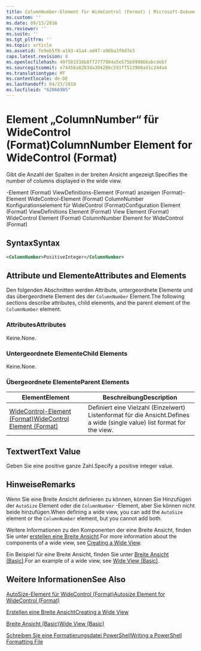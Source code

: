 ```yaml
---
title: ColumnNumber-Element für WideControl (Format) | Microsoft-Dokumentation
ms.custom: ''
ms.date: 09/13/2016
ms.reviewer: ''
ms.suite: ''
ms.tgt_pltfrm: ''
ms.topic: article
ms.assetid: fe9eb5f9-a193-41a4-ad47-a96ba3f8d7e3
caps.latest.revision: 8
ms.openlocfilehash: 49f501538b8f72777984a5e575b999866abcdebf
ms.sourcegitcommit: e7445ba8203da304286c591ff513900ad1c244a4
ms.translationtype: MT
ms.contentlocale: de-DE
ms.lasthandoff: 04/23/2019
ms.locfileid: "62066905"
---
```

# <a name="columnnumber-element-for-widecontrol-format"></a><span data-ttu-id="31e18-102">Element „ColumnNumber“ für WideControl (Format)</span><span class="sxs-lookup"><span data-stu-id="31e18-102">ColumnNumber Element for WideControl (Format)</span></span>

<span data-ttu-id="31e18-103">Gibt die Anzahl der Spalten in der breiten Ansicht angezeigt.</span><span class="sxs-lookup"><span data-stu-id="31e18-103">Specifies the number of columns displayed in the wide view.</span></span>

<span data-ttu-id="31e18-104">-Element (Format) ViewDefinitions-Element (Format) anzeigen (Format)-Element WideControl-Element (Format) ColumnNumber Konfigurationselement für WideControl (Format)</span><span class="sxs-lookup"><span data-stu-id="31e18-104">Configuration Element (Format) ViewDefinitions Element (Format) View Element (Format) WideControl Element (Format) ColumnNumber Element for WideControl (Format)</span></span>

## <a name="syntax"></a><span data-ttu-id="31e18-105">Syntax</span><span class="sxs-lookup"><span data-stu-id="31e18-105">Syntax</span></span>

```xml
<ColumnNumber>PositiveInteger</ColumnNumber>
```

## <a name="attributes-and-elements"></a><span data-ttu-id="31e18-106">Attribute und Elemente</span><span class="sxs-lookup"><span data-stu-id="31e18-106">Attributes and Elements</span></span>

<span data-ttu-id="31e18-107">Den folgenden Abschnitten werden Attribute, untergeordnete Elemente und das übergeordnete Element des der `ColumnNumber` Element.</span><span class="sxs-lookup"><span data-stu-id="31e18-107">The following sections describe attributes, child elements, and the parent element of the `ColumnNumber` element.</span></span>

### <a name="attributes"></a><span data-ttu-id="31e18-108">Attributes</span><span class="sxs-lookup"><span data-stu-id="31e18-108">Attributes</span></span>

<span data-ttu-id="31e18-109">Keine.</span><span class="sxs-lookup"><span data-stu-id="31e18-109">None.</span></span>

### <a name="child-elements"></a><span data-ttu-id="31e18-110">Untergeordnete Elemente</span><span class="sxs-lookup"><span data-stu-id="31e18-110">Child Elements</span></span>

<span data-ttu-id="31e18-111">Keine.</span><span class="sxs-lookup"><span data-stu-id="31e18-111">None.</span></span>

### <a name="parent-elements"></a><span data-ttu-id="31e18-112">Übergeordnete Elemente</span><span class="sxs-lookup"><span data-stu-id="31e18-112">Parent Elements</span></span>

|<span data-ttu-id="31e18-113">Element</span><span class="sxs-lookup"><span data-stu-id="31e18-113">Element</span></span>|<span data-ttu-id="31e18-114">Beschreibung</span><span class="sxs-lookup"><span data-stu-id="31e18-114">Description</span></span>|
|-------------|-----------------|
|[<span data-ttu-id="31e18-115">WideControl-Element (Format)</span><span class="sxs-lookup"><span data-stu-id="31e18-115">WideControl Element (Format)</span></span>](./widecontrol-element-format.md)|<span data-ttu-id="31e18-116">Definiert eine Vielzahl (Einzelwert) Listenformat für die Ansicht.</span><span class="sxs-lookup"><span data-stu-id="31e18-116">Defines a wide (single value) list format for the view.</span></span>|

## <a name="text-value"></a><span data-ttu-id="31e18-117">Textwert</span><span class="sxs-lookup"><span data-stu-id="31e18-117">Text Value</span></span>

<span data-ttu-id="31e18-118">Geben Sie eine positive ganze Zahl.</span><span class="sxs-lookup"><span data-stu-id="31e18-118">Specify a positive integer value.</span></span>

## <a name="remarks"></a><span data-ttu-id="31e18-119">Hinweise</span><span class="sxs-lookup"><span data-stu-id="31e18-119">Remarks</span></span>

<span data-ttu-id="31e18-120">Wenn Sie eine Breite Ansicht definieren zu können, können Sie Hinzufügen der `AutoSize` Element oder die `ColumnNumber` -Element, aber Sie können nicht beide hinzufügen.</span><span class="sxs-lookup"><span data-stu-id="31e18-120">When defining a wide view, you can add the `AutoSize` element or the `ColumnNumber` element, but you cannot add both.</span></span>

<span data-ttu-id="31e18-121">Weitere Informationen zu den Komponenten der eine Breite Ansicht, finden Sie unter [erstellen eine Breite Ansicht](./creating-a-wide-view.md).</span><span class="sxs-lookup"><span data-stu-id="31e18-121">For more information about the components of a wide view, see [Creating a Wide View](./creating-a-wide-view.md).</span></span>

<span data-ttu-id="31e18-122">Ein Beispiel für eine Breite Ansicht, finden Sie unter [Breite Ansicht (Basic)](./wide-view-basic.md).</span><span class="sxs-lookup"><span data-stu-id="31e18-122">For an example of a wide view, see [Wide View (Basic)](./wide-view-basic.md).</span></span>

## <a name="see-also"></a><span data-ttu-id="31e18-123">Weitere Informationen</span><span class="sxs-lookup"><span data-stu-id="31e18-123">See Also</span></span>

[<span data-ttu-id="31e18-124">AutoSize-Element für WideControl (Format)</span><span class="sxs-lookup"><span data-stu-id="31e18-124">Autosize Element for WideControl (Format)</span></span>](./autosize-element-for-widecontrol-format.md)

[<span data-ttu-id="31e18-125">Erstellen eine Breite Ansicht</span><span class="sxs-lookup"><span data-stu-id="31e18-125">Creating a Wide View</span></span>](./creating-a-wide-view.md)

[<span data-ttu-id="31e18-126">Breite Ansicht (Basic)</span><span class="sxs-lookup"><span data-stu-id="31e18-126">Wide View (Basic)</span></span>](./wide-view-basic.md)

[<span data-ttu-id="31e18-127">Schreiben Sie eine Formatierungsdatei PowerShell</span><span class="sxs-lookup"><span data-stu-id="31e18-127">Writing a PowerShell Formatting File</span></span>](./writing-a-powershell-formatting-file.md)
